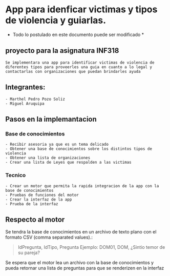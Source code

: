 # App para idenficar victimas y tipos de violencia y guiarlas.
* Todo lo postulado en este documento puede ser modificado *
## proyecto para la asignatura INF318
    Se implementara una app para identificar victimas de violencia de diferentes tipos para proveerles una guia en cuanto a lo legal y contactarlas con organizaciones que puedan brindarles ayuda

## Integrantes:
    - Marthel Pedro Pozo Soliz
    - Miguel Aruquipa 

## Pasos en la implemantacion

### Base de conocimientos

    - Recibir asesoria ya que es un tema delicado
    - Obtener una base de conocimientos sobre los distintos tipos de violencia
    - Obtener una lista de organizaciones
    - Crear una lista de Leyes que respalden a las victimas
### Tecnico
    - Crear un motor que permita la rapida integracion de la app con la base de conocimientos
    - Pruebas de funciones del motor 
    - Crear la interfaz de la app
    - Prueba de la interfaz

## Respecto al motor
Se tendra la base de conocimientos en un archivo de texto plano con el formato CSV (comma separated values).:
> IdPregunta, IdTipo, Pregunta
Ejemplo: 
> DOM01, DOM, ¿Sintio temor de su pareja?

Se espera que el motor lea un archivo con la base de conocimientos y pueda retornar una lista de preguntas para que se renderizen en la interfaz


